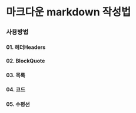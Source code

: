 # 마크다운 markdown 작성법



### 사용방법
#### 01. 헤더Headers

#### 02. BlockQuote

#### 03. 목록

#### 04. 코드

#### 05. 수평선
